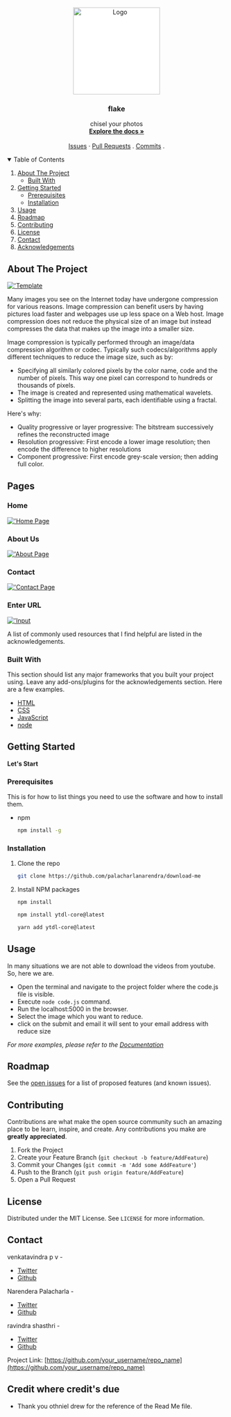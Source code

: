 <!--
*** Thanks for checking out the Best-README-Template. If you have a suggestion
*** that would make this better, please fork the repo and create a pull request
*** or simply open an issue with the tag "enhancement".
*** Thanks again! Now go create something AMAZING! :D
-->



<!-- PROJECT SHIELDS -->
<!--
*** I'm using markdown "reference style" links for readability.
*** Reference links are enclosed in brackets [ ] instead of parentheses ( ).
*** See the bottom of this document for the declaration of the reference variables
*** for contributors-url, forks-url, etc. This is an optional, concise syntax you may use.
*** https://www.markdownguide.org/basic-syntax/#reference-style-links
-->


<!-- PROJECT LOGO -->
<br />
<p align="center">
  <a href="https://github.com/othneildrew/Best-README-Template">
    <img src="images/logo.png" alt="Logo" width="200" height="200" style="background-color:#FFFFFF;">
  </a>

  <h3 align="center">flake</h3>

  <p align="center">
    chisel your photos
    <br />
    <a href="https://github.com/ravindrapv/readme"><strong>Explore the docs »</strong></a>
    <br />
    <br />
    <a href="https://github.com/palacharlanarendra/download-me/issues">Issues</a>
    ·
    <a href="https://github.com/palacharlanarendra/download-me/pulls">Pull Requests</a>
    .
      <a href="https://github.com/palacharlanarendra/download-me/commits">Commits</a>
    .
    </p>
</p>



<!-- TABLE OF CONTENTS -->
<details open="open">
  <summary>Table of Contents</summary>
  <ol>
    <li>
      <a href="#about-the-project">About The Project</a>
      <ul>
        <li><a href="#built-with">Built With</a></li>
      </ul>
    </li>
    <li>
      <a href="#getting-started">Getting Started</a>
      <ul>
        <li><a href="#prerequisites">Prerequisites</a></li>
        <li><a href="#installation">Installation</a></li>
      </ul>
    </li>
    <li><a href="#usage">Usage</a></li>
    <li><a href="#roadmap">Roadmap</a></li>
    <li><a href="#contributing">Contributing</a></li>
    <li><a href="#license">License</a></li>
    <li><a href="#contact">Contact</a></li>
    <li><a href="#acknowledgements">Acknowledgements</a></li>
  </ol>
</details>



<!-- ABOUT THE PROJECT -->
## About The Project

[!['Template][product-screenshot]](./images/template.png)

Many images you see on the Internet today have undergone compression for various reasons. Image compression can benefit users by having pictures load faster and webpages use up less space on a Web host. Image compression does not reduce the physical size of an image but instead compresses the data that makes up the image into a smaller size. 

Image compression is typically performed through an image/data compression algorithm or codec. Typically such codecs/algorithms apply different techniques to reduce the image size, such as by:

* Specifying all similarly colored pixels by the color name, code and the number of pixels. This way one pixel can correspond to hundreds or thousands of pixels.
* The image is created and represented using mathematical wavelets.
* Splitting the image into several parts, each identifiable using a fractal.

Here's why:
* Quality progressive or layer progressive: The bitstream successively refines the reconstructed image
* Resolution progressive: First encode a lower image resolution; then encode the difference to higher resolutions
* Component progressive: First encode grey-scale version; then adding full color.

## Pages

### Home

[!['Home Page][home-screenshot]](images/template.png)

### About Us 

[!['About Page][about-screenshot]](images/about.png)

### Contact 

[!['Contact Page][contact-screenshot]](images/contact.png)

### Enter URL

[!['Input][input-screenshot]](images/input.png)








A list of commonly used resources that I find helpful are listed in the acknowledgements.

### Built With

This section should list any major frameworks that you built your project using. Leave any add-ons/plugins for the acknowledgements section. Here are a few examples.
* [HTML](https://en.wikipedia.org/wiki/HTML)
* [CSS](https://en.wikipedia.org/wiki/CSS)
* [JavaScript](https://javascript.info/)
* [node](https://nodejs.org/en/)


<!-- GETTING STARTED -->
## Getting Started

**Let's Start**

### Prerequisites

This is for how to list things you need to use the software and how to install them.
* npm
  ```sh
  npm install -g
  ```

### Installation

1. Clone the repo
   ```sh
   git clone https://github.com/palacharlanarendra/download-me
   ```
2. Install NPM packages
   ```sh
   npm install
   ```
   ```sh
   npm install ytdl-core@latest
   ```
   ```sh
   yarn add ytdl-core@latest
   ```


<!-- USAGE EXAMPLES -->
## Usage

In many situations we are not able to download the videos from youtube. So, here we are.

 - Open the terminal and navigate to the project folder where the code.js file is visible.
 - Execute `node code.js` command.
 - Run the localhost:5000 in the browser.
 - Select the image which you want to reduce.
 - click on the submit and email it will sent to your email address with reduce size

_For more examples, please refer to the [Documentation](https://example.com)_



<!-- ROADMAP -->
## Roadmap

See the [open issues](https://github.com/palacharlanarendra/download-me/issues) for a list of proposed features (and known issues).



<!-- CONTRIBUTING -->
## Contributing

Contributions are what make the open source community such an amazing place to be learn, inspire, and create. Any contributions you make are **greatly appreciated**.

1. Fork the Project
2. Create your Feature Branch (`git checkout -b feature/AddFeature`)
3. Commit your Changes (`git commit -m 'Add some AddFeature'`)
4. Push to the Branch (`git push origin feature/AddFeature`)
5. Open a Pull Request



<!-- LICENSE -->
## License

Distributed under the MIT License. See `LICENSE` for more information.



<!-- CONTACT -->
## Contact

venkatavindra p v - 

- [Twitter](https://twitter.com/ravindrapv)
- [Github](https://github.com/ravindrapv)

Narendera Palacharla - 

- [Twitter](https://twitter.com/narendrapalach1)
- [Github](https://github.com/palacharlanarendra)


ravindra shasthri - 

- [Twitter](https://twitter.com/)
- [Github](https://github.com/)


Project Link: [https://github.com/your_username/repo_name](https://github.com/your_username/repo_name)


## Credit where credit's due

- Thank you othniel drew for the reference of the Read Me file. 





<!-- MARKDOWN LINKS & IMAGES -->
<!-- https://www.markdownguide.org/basic-syntax/#reference-style-links -->
[contributors-shield]: https://img.shields.io/github/contributors/othneildrew/Best-README-Template.svg?style=for-the-badge
[contributors-url]: https://github.com/othneildrew/Best-README-Template/graphs/contributors
[forks-shield]: https://img.shields.io/github/forks/othneildrew/Best-README-Template.svg?style=for-the-badge
[forks-url]: https://github.com/othneildrew/Best-README-Template/network/members
[stars-shield]: https://img.shields.io/github/stars/othneildrew/Best-README-Template.svg?style=for-the-badge
[stars-url]: https://github.com/othneildrew/Best-README-Template/stargazers
[issues-shield]: https://img.shields.io/github/issues/othneildrew/Best-README-Template.svg?style=for-the-badge
[issues-url]: https://github.com/othneildrew/Best-README-Template/issues
[license-shield]: https://img.shields.io/github/license/othneildrew/Best-README-Template.svg?style=for-the-badge
[license-url]: https://github.com/othneildrew/Best-README-Template/blob/master/LICENSE.txt
[linkedin-shield]: https://img.shields.io/badge/-LinkedIn-black.svg?style=for-the-badge&logo=linkedin&colorB=555
[linkedin-url]: https://linkedin.com/in/othneildrew
[product-screenshot]: images/template.png
[home-screenshot]: images/template.png
[about-screenshot]: images/about.png
[contact-screenshot]: images/contact.png
[input-screenshot]: images/input.png

